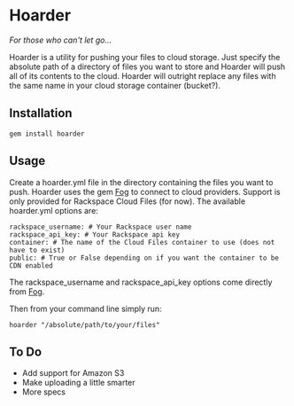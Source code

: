 # Hoarder

_For those who can't let go..._

Hoarder is a utility for pushing your files to cloud storage. Just specify the absolute path of a directory of files you want to store and Hoarder will push all of its contents to the cloud. Hoarder will outright replace any files with the same name in your cloud storage container (bucket?).

## Installation

    gem install hoarder

## Usage

Create a hoarder.yml file in the directory containing the files you want to push. Hoarder uses the gem [Fog](http://fog.io) to connect to cloud providers. Support is only provided for Rackspace Cloud Files (for now). The available hoarder.yml options are:

    rackspace_username: # Your Rackspace user name
    rackspace_api_key: # Your Rackspace api key
    container: # The name of the Cloud Files container to use (does not have to exist)
    public: # True or False depending on if you want the container to be CDN enabled

The rackspace_username and rackspace_api_key options come directly from [Fog](http://fog.io).

Then from your command line simply run:

    hoarder "/absolute/path/to/your/files"

## To Do

* Add support for Amazon S3
* Make uploading a little smarter
* More specs